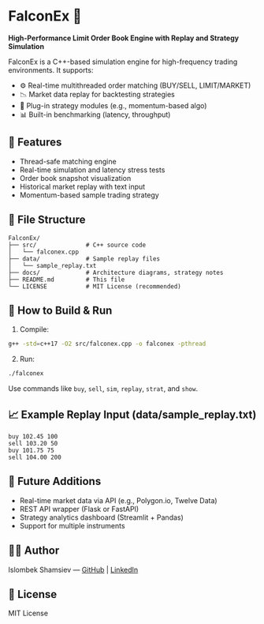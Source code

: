 
# FalconEx 🚀
**High-Performance Limit Order Book Engine with Replay and Strategy Simulation**

FalconEx is a C++-based simulation engine for high-frequency trading environments. It supports:
- ⚙️ Real-time multithreaded order matching (BUY/SELL, LIMIT/MARKET)
- 📉 Market data replay for backtesting strategies
- 🧠 Plug-in strategy modules (e.g., momentum-based algo)
- 📊 Built-in benchmarking (latency, throughput)

## 🔧 Features
- Thread-safe matching engine
- Real-time simulation and latency stress tests
- Order book snapshot visualization
- Historical market replay with text input
- Momentum-based sample trading strategy

## 📁 File Structure
```
FalconEx/
├── src/              # C++ source code
│   └── falconex.cpp
├── data/             # Sample replay files
│   └── sample_replay.txt
├── docs/             # Architecture diagrams, strategy notes
├── README.md         # This file
└── LICENSE           # MIT License (recommended)
```

## 🚀 How to Build & Run
1. Compile:
```bash
g++ -std=c++17 -O2 src/falconex.cpp -o falconex -pthread
```
2. Run:
```bash
./falconex
```

Use commands like `buy`, `sell`, `sim`, `replay`, `strat`, and `show`.

## 📈 Example Replay Input (data/sample_replay.txt)
```
buy 102.45 100
sell 103.20 50
buy 101.75 75
sell 104.00 200
```

## 🧠 Future Additions
- Real-time market data via API (e.g., Polygon.io, Twelve Data)
- REST API wrapper (Flask or FastAPI)
- Strategy analytics dashboard (Streamlit + Pandas)
- Support for multiple instruments

## 👨‍💻 Author
Islombek Shamsiev — [GitHub](https://github.com/islombekshamsi) | [LinkedIn](https://www.linkedin.com/in/islom-shamsiev/)

## 📄 License
MIT License
